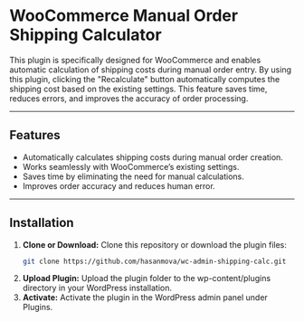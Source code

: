 # WooCommerce Manual Order Shipping Calculator

This plugin is specifically designed for WooCommerce and enables automatic calculation of shipping costs during manual order entry. By using this plugin, clicking the "Recalculate" button automatically computes the shipping cost based on the existing settings. This feature saves time, reduces errors, and improves the accuracy of order processing.

---

## Features
- Automatically calculates shipping costs during manual order creation.
- Works seamlessly with WooCommerce’s existing settings.
- Saves time by eliminating the need for manual calculations.
- Improves order accuracy and reduces human error.

---

## Installation
1. **Clone or Download:**
   Clone this repository or download the plugin files:
   ```bash
   git clone https://github.com/hasanmova/wc-admin-shipping-calc.git
2. **Upload Plugin:**
   Upload the plugin folder to the wp-content/plugins directory in your WordPress installation.
3. **Activate:**
   Activate the plugin in the WordPress admin panel under Plugins.